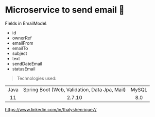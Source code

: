 <h1>Microservice to send email 📧</h1>

Fields in EmailModel:

+ id
+ ownerRef
+ emailFrom
+ emailTo
+ subject
+ text
+ sendDateEmail
+ statusEmail

> Technologies used:

<table>
<tr align="center">
<td>Java</td>
<td>Spring Boot (Web, Validation, Data Jpa, Mail)</td>
<td>MySQL</td>
</tr>

<tr align="center">
<td>11</td>
<td>2.7.10</td>
<td>8.0</td>
</tr>
</table>

https://www.linkedin.com/in/thalyshenrique7/
